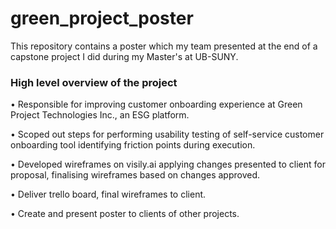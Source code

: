 # green_project_poster
This repository contains a poster which my team presented at the end of a capstone project I did during my Master's at UB-SUNY.
### High level overview of the project
•	Responsible for improving customer onboarding experience at Green Project Technologies Inc., an ESG platform.

•	Scoped out steps for performing usability testing of self-service customer onboarding tool identifying friction points during execution.

•	Developed wireframes on visily.ai applying changes presented to client for proposal, finalising wireframes based on changes approved.

• Deliver trello board, final wireframes to client.

• Create and present poster to clients of other projects.

